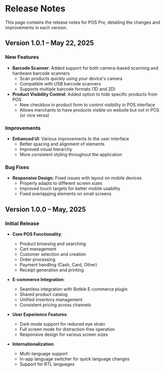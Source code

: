 # Release Notes

This page contains the release notes for POS Pro, detailing the changes and improvements in each version.

## Version 1.0.1 – May 22, 2025

### New Features
- **Barcode Scanner**: Added support for both camera-based scanning and hardware barcode scanners
  - Scan products quickly using your device's camera
  - Compatible with USB barcode scanners
  - Supports multiple barcode formats (1D and 2D)
- **Product Visibility Control**: Added option to hide specific products from POS
  - New checkbox in product form to control visibility in POS interface
  - Allows merchants to have products visible on website but not in POS (or vice versa)

### Improvements
- **Enhanced UI**: Various improvements to the user interface
  - Better spacing and alignment of elements
  - Improved visual hierarchy
  - More consistent styling throughout the application

### Bug Fixes
- **Responsive Design**: Fixed issues with layout on mobile devices
  - Properly adapts to different screen sizes
  - Improved touch targets for better mobile usability
  - Fixed overlapping elements on small screens

## Version 1.0.0 – May, 2025

### Initial Release
- **Core POS Functionality**:
  - Product browsing and searching
  - Cart management
  - Customer selection and creation
  - Order processing
  - Payment handling (Cash, Card, Other)
  - Receipt generation and printing

- **E-commerce Integration**:
  - Seamless integration with Botble E-commerce plugin
  - Shared product catalog
  - Unified inventory management
  - Consistent pricing across channels

- **User Experience Features**:
  - Dark mode support for reduced eye strain
  - Full screen mode for distraction-free operation
  - Responsive design for various screen sizes

- **Internationalization**:
  - Multi-language support
  - In-app language switcher for quick language changes
  - Support for RTL languages
